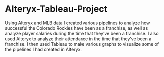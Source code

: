 # Alteryx-Tableau-Project
Using Alteryx and MLB data I created various pipelines to analyze how successful the Colorado Rockies have been as a franchise, as well as analyze player salaries during the time that they’ve been a franchise. I also used Alteryx to analyze their attendance in the time that they’ve been a franchise. I then used Tableau to make various graphs to visualize some of the pipelines I had created in Alteryx.
